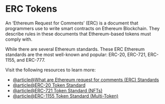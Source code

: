 # ERC Tokens

An ‘Ethereum Request for Comments’ (ERC) is a document that programmers use to write smart contracts on Ethereum Blockchain. They describe rules in these documents that Ethereum-based tokens must comply with.

While there are several Ethereum standards. These ERC Ethereum standards are the most well-known and popular: ERC-20, ERC-721, ERC-1155, and ERC-777.

Visit the following resources to learn more:

- [@article@What are Ethereum request for comments (ERC) Standards](https://dev.to/envoy_/ks-what-are-ethereum-request-for-comments-erc-standards-5f80)
- [@article@ERC-20 Token Standard](https://ethereum.org/en/developers/docs/standards/tokens/erc-20/)
- [@article@ERC-721 Token Standard (NFTs)](https://decrypt.co/resources/erc-721-ethereum-nft-token-standard)
- [@article@ERC-1155 Token Standard (Multi-Token)](https://decrypt.co/resources/what-is-erc-1155-ethereums-flexible-token-standard)
